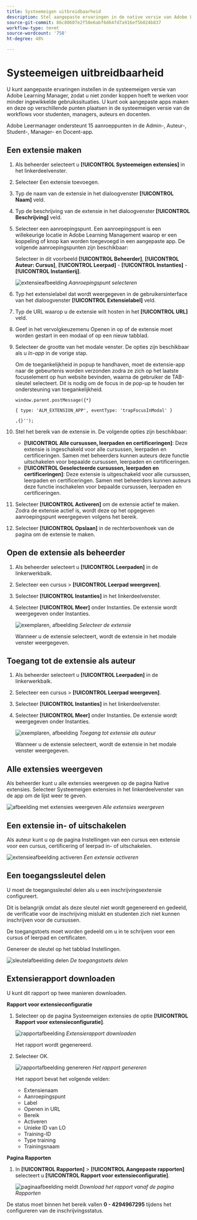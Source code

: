 ```yaml
---
title: Systeemeigen uitbreidbaarheid
description: Stel aangepaste ervaringen in de native versie van Adobe Learning Manager in, zodat je geen headless (headless) kunt gebruiken voor minder ingewikkelde gevallen.
source-git-commit: 86c80607e2f50e6abf6d64fd7a916ef5b024b837
workflow-type: tm+mt
source-wordcount: '758'
ht-degree: 48%

---
```


# Systeemeigen uitbreidbaarheid

U kunt aangepaste ervaringen instellen in de systeemeigen versie van Adobe Learning Manager, zodat u niet zonder koppen hoeft te werken voor minder ingewikkelde gebruikssituaties. U kunt ook aangepaste apps maken en deze op verschillende punten plaatsen in de systeemeigen versie van de workflows voor studenten, managers, auteurs en docenten.

Adobe Leermanager ondersteunt 15 aanroeppunten in de Admin-, Auteur-, Student-, Manager- en Docent-app.

## Een extensie maken

1. Als beheerder selecteert u **[!UICONTROL Systeemeigen extensies]** in het linkerdeelvenster.
1. Selecteer Een extensie toevoegen.
1. Typ de naam van de extensie in het dialoogvenster **[!UICONTROL Naam]** veld.
1. Typ de beschrijving van de extensie in het dialoogvenster **[!UICONTROL Beschrijving]** veld.
1. Selecteer een aanroepingspunt. Een aanroepingspunt is een willekeurige locatie in Adobe Learning Management waarop er een koppeling of knop kan worden toegevoegd in een aangepaste app. De volgende aanroepingspunten zijn beschikbaar:

   Selecteer in dit voorbeeld **[!UICONTROL Beheerder]**, **[!UICONTROL Auteur: Cursus]**, **[!UICONTROL Leerpad]** - **[!UICONTROL Instanties]** - **[!UICONTROL Instantierij]**.

   ![extensieafbeelding](assets/list-native-extensions.png)
   *Aanroepingspunt selecteren*

1. Typ het extensielabel dat wordt weergegeven in de gebruikersinterface van het dialoogvenster **[!UICONTROL Extensielabel]** veld.
1. Typ de URL waarop u de extensie wilt hosten in het **[!UICONTROL URL]** veld.
1. Geef in het vervolgkeuzemenu Openen in op of de extensie moet worden gestart in een modaal of op een nieuw tabblad.
1. Selecteer de grootte van het modale venster. De opties zijn beschikbaar als u *In-app* in de vorige stap.

   Om de toegankelijkheid in popup te handhaven, moet de extensie-app naar de gebeurtenis worden verzonden zodra ze zich op het laatste focuselement op hun website bevinden, waarna de gebruiker de TAB-sleutel selecteert. Dit is nodig om de focus in de pop-up te houden ter ondersteuning van toegankelijkheid.

   ```
   window.parent.postMessage({*}
   
   { type: 'ALM_EXTENSION_APP', eventType: 'trapFocusInModal' }
   
   ,{}'');
   ```

1. Stel het bereik van de extensie in. De volgende opties zijn beschikbaar:

   * **[!UICONTROL Alle cursussen, leerpaden en certificeringen]**: Deze extensie is ingeschakeld voor alle cursussen, leerpaden en certificeringen. Samen met beheerders kunnen auteurs deze functie uitschakelen voor bepaalde cursussen, leerpaden en certificeringen.
   * **[!UICONTROL Geselecteerde cursussen, leerpaden en certificeringen]**: Deze extensie is uitgeschakeld voor alle cursussen, leerpaden en certificeringen. Samen met beheerders kunnen auteurs deze functie inschakelen voor bepaalde cursussen, leerpaden en certificeringen.

1. Selecteer **[!UICONTROL Activeren]** om de extensie actief te maken. Zodra de extensie actief is, wordt deze op het opgegeven aanroepingspunt weergegeven volgens het bereik.
1. Selecteer **[!UICONTROL Opslaan]** in de rechterbovenhoek van de pagina om de extensie te maken.

## Open de extensie als beheerder

1. Als beheerder selecteert u **[!UICONTROL Leerpaden]** in de linkerwerkbalk.
1. Selecteer een cursus > **[!UICONTROL Leerpad weergeven]**.
1. Selecteer **[!UICONTROL Instanties]** in het linkerdeelvenster.
1. Selecteer **[!UICONTROL Meer]** onder Instanties. De extensie wordt weergegeven onder Instanties.

   ![exemplaren, afbeelding](assets/instances-extension.png)
   *Selecteer de extensie*

   Wanneer u de extensie selecteert, wordt de extensie in het modale venster weergegeven.

## Toegang tot de extensie als auteur

1. Als beheerder selecteert u **[!UICONTROL Leerpaden]** in de linkerwerkbalk.
1. Selecteer een cursus > **[!UICONTROL Leerpad weergeven]**.
1. Selecteer **[!UICONTROL Instanties]** in het linkerdeelvenster.
1. Selecteer **[!UICONTROL Meer]** onder Instanties. De extensie wordt weergegeven onder Instanties.

   ![exemplaren, afbeelding](assets/instances-extension.png)
   *Toegang tot extensie als auteur*

   Wanneer u de extensie selecteert, wordt de extensie in het modale venster weergegeven.

## Alle extensies weergeven

Als beheerder kunt u alle extensies weergeven op de pagina Native extensies. Selecteer Systeemeigen extensies in het linkerdeelvenster van de app om de lijst weer te geven.

![afbeelding met extensies weergeven](assets/view-extensions.png)
*Alle extensies weergeven*

## Een extensie in- of uitschakelen

Als auteur kunt u op de pagina Instellingen van een cursus een extensie voor een cursus, certificering of leerpad in- of uitschakelen.

![extensieafbeelding activeren](assets/activate-extension.png)
*Een extensie activeren*

## Een toegangssleutel delen

U moet de toegangssleutel delen als u een inschrijvingsextensie configureert.

Dit is belangrijk omdat als deze sleutel niet wordt gegenereerd en gedeeld, de verificatie voor de inschrijving mislukt en studenten zich niet kunnen inschrijven voor de cursussen.

De toegangstoets moet worden gedeeld om u in te schrijven voor een cursus of leerpad en certificaten.

Genereer de sleutel op het tabblad Instellingen.

![sleutelafbeelding delen](assets/share-extension.png)
*De toegangstoets delen*

## Extensierapport downloaden

U kunt dit rapport op twee manieren downloaden.

**Rapport voor extensieconfiguratie**

1. Selecteer op de pagina Systeemeigen extensies de optie **[!UICONTROL Rapport voor extensieconfiguratie]**.

   ![rapportafbeelding](assets/extension-config-report.png)
   *Extensierapport downloaden*

   Het rapport wordt gegenereerd.

1. Selecteer OK.

   ![rapportafbeelding genereren](assets/generating-report.png)
   *Het rapport genereren*

   Het rapport bevat het volgende velden:

   * Extensienaam
   * Aanroepingspunt
   * Label
   * Openen in URL
   * Bereik
   * Activeren
   * Unieke ID van LO
   * Training-ID
   * Type training
   * Trainingsnaam

**Pagina Rapporten**

1. In **[!UICONTROL Rapporten]** > **[!UICONTROL Aangepaste rapporten]** selecteert u **[!UICONTROL Rapport voor extensieconfiguratie]**.

   ![paginaafbeelding meldt](assets/extension-report-page.png)
   *Download het rapport vanaf de pagina Rapporten*

De status moet binnen het bereik vallen **0 - 4294967295** tijdens het configureren van de inschrijvingsstatus.
